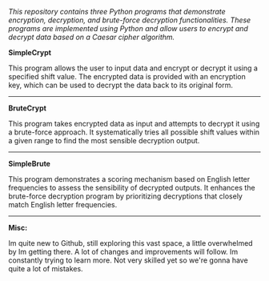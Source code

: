 *This repository contains three Python programs that demonstrate encryption, decryption, and brute-force decryption functionalities.
These programs are implemented using Python and allow users to encrypt and decrypt data based on a Caesar cipher algorithm.*

__**SimpleCrypt**__

This program allows the user to input data and encrypt or decrypt it using a specified shift value. The encrypted data is provided with an encryption key, which can be used to decrypt the data back to its original
form.

---

__**BruteCrypt**__

This program takes encrypted data as input and attempts to decrypt it using a brute-force approach. It systematically tries all possible shift values within a given range to find the most sensible decryption output.

---

__**SimpleBrute**__

This program demonstrates a scoring mechanism based on English letter frequencies to assess the sensibility of decrypted outputs. It enhances the brute-force decryption program by prioritizing decryptions that closely
match English letter frequencies.

---

**Misc:**

Im quite new to Github, still exploring this vast space, a little overwhelmed by Im getting there. A lot of changes and improvements will follow. Im constantly trying to learn more. Not very skilled yet so we're
gonna have quite a lot of mistakes.
